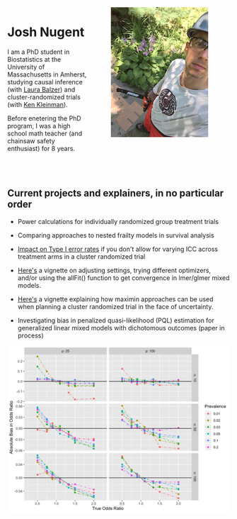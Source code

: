 <img style="float: right;" src="images/chainsaw1.jpg" alt="What I look like" hspace="50">

# Josh Nugent

I am a PhD student in Biostatistics at the University of Massachusetts in Amherst, studying causal inference (with [Laura Balzer](https://www.balzerlab.com/)) and cluster-randomized trials (with [Ken Kleinman](https://www.kleinman.science/)).

Before enetering the PhD program, I was a high school math teacher (and chainsaw safety enthusiast) for 8 years.
<br/>
<br/>
<br/>
<br/>

## Current projects and explainers, in no particular order
 + Power calculations for individually randomized group treatment trials
 
 + Comparing approaches to nested frailty models in survival analysis

 + [Impact on Type I error rates](https://joshua-nugent.github.io/alphacost/) if you don't allow for varying ICC across treatment arms in a cluster randomized trial
 
 + [Here's](https://joshua-nugent.github.io/allFit/) a vignette on adjusting settings, trying different optimizers, and/or using the allFit() function to get convergence in lmer/glmer mixed models.

 + [Here's](https://joshua-nugent.github.io/maximin/) a vignette explaining how maximin approaches can be used when planning a cluster randomized trial in the face of uncertainty.

 + Investigating bias in penalized quasi-likelihood (PQL) estimation for generalized linear mixed models with dichotomous outcomes (paper in process)
 

<img align = "bottom" src="images/bias_pql_sbs1.png" alt="Bias in PQL estimation (plot)">
